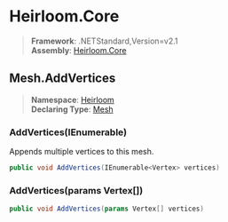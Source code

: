 # Heirloom.Core

> **Framework**: .NETStandard,Version=v2.1  
> **Assembly**: [Heirloom.Core][0]  

## Mesh.AddVertices

> **Namespace**: [Heirloom][0]  
> **Declaring Type**: [Mesh][1]  

### AddVertices(IEnumerable<Vertex>)

Appends multiple vertices to this mesh.

```cs
public void AddVertices(IEnumerable<Vertex> vertices)
```

### AddVertices(params Vertex[])

```cs
public void AddVertices(params Vertex[] vertices)
```

[0]: ../../../Heirloom.Core.md
[1]: ../Mesh.md
